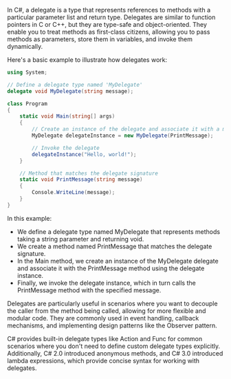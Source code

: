 
In C#, a delegate is a type that represents references to methods with a particular parameter list and return type. Delegates are similar to function pointers in C or C++, but they are type-safe and object-oriented. They enable you to treat methods as first-class citizens, allowing you to pass methods as parameters, store them in variables, and invoke them dynamically.

Here's a basic example to illustrate how delegates work:

```C#
using System;

// Define a delegate type named 'MyDelegate'
delegate void MyDelegate(string message);

class Program
{
    static void Main(string[] args)
    {
        // Create an instance of the delegate and associate it with a method
        MyDelegate delegateInstance = new MyDelegate(PrintMessage);

        // Invoke the delegate
        delegateInstance("Hello, world!");
    }

    // Method that matches the delegate signature
    static void PrintMessage(string message)
    {
        Console.WriteLine(message);
    }
}
```
In this example:

- We define a delegate type named MyDelegate that represents methods taking a string parameter and returning void.
- We create a method named PrintMessage that matches the delegate signature.
- In the Main method, we create an instance of the MyDelegate delegate and associate it with the PrintMessage method using the delegate instance.
- Finally, we invoke the delegate instance, which in turn calls the PrintMessage method with the specified message.

Delegates are particularly useful in scenarios where you want to decouple the caller from the method being called, allowing for more flexible and modular code. They are commonly used in event handling, callback mechanisms, and implementing design patterns like the Observer pattern.

C# provides built-in delegate types like Action and Func for common scenarios where you don't need to define custom delegate types explicitly. Additionally, C# 2.0 introduced anonymous methods, and C# 3.0 introduced lambda expressions, which provide concise syntax for working with delegates.